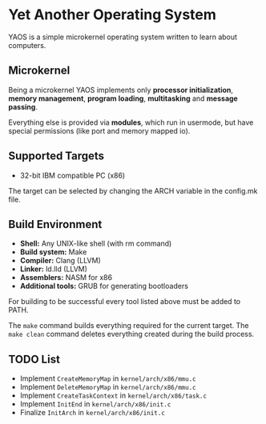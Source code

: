 Yet Another Operating System
============================

YAOS is a simple microkernel operating system written to learn about computers.

Microkernel
-----------

Being a microkernel YAOS implements only **processor initialization**,
**memory management**, **program loading**, **multitasking** and **message passing**.

Everything else is provided via **modules**, which run in usermode, but have
special permissions (like port and memory mapped io).

Supported Targets
-----------------

- 32-bit IBM compatible PC (x86)

The target can be selected by changing the ARCH variable in the config.mk file.

Build Environment
-----------------

- **Shell:** Any UNIX-like shell (with rm command)
- **Build system:** Make
- **Compiler:** Clang (LLVM)
- **Linker:** ld.lld (LLVM)
- **Assemblers:** NASM for x86
- **Additional tools:** GRUB for generating bootloaders

For building to be successful every tool listed above must be added to PATH.

The `make` command builds everything required for the current target.
The `make clean` command deletes everything created during the build process.

TODO List
---------

- Implement `CreateMemoryMap` in `kernel/arch/x86/mmu.c`
- Implement `DeleteMemoryMap` in `kernel/arch/x86/mmu.c`
- Implement `CreateTaskContext` in `kernel/arch/x86/task.c`
- Implement `InitEnd` in `kernel/arch/x86/init.c`
- Finalize `InitArch` in `kernel/arch/x86/init.c`

